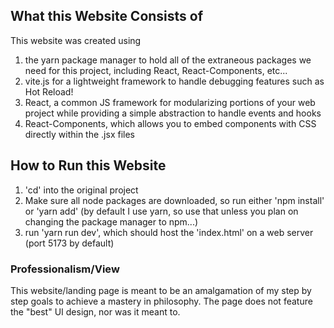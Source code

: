 ## What this Website Consists of

This website was created using 

1. the yarn package manager to hold all of the extraneous packages we need for this project, including React, React-Components, etc... 
2. vite.js for a lightweight framework to handle debugging features such as Hot Reload! 
3. React, a common JS framework for modularizing portions of your web project while providing a simple abstraction to handle events and hooks
4. React-Components, which allows you to embed components with CSS directly within the .jsx files 

## How to Run this Website 

1. 'cd' into the original project 
2. Make sure all node packages are downloaded, so run either 'npm install' or 'yarn add' (by default I use yarn, so use that unless you plan on changing the package manager to npm...)  
3. run 'yarn run dev', which should host the 'index.html' on a web server (port 5173 by default)


### Professionalism/View

This website/landing page is meant to be an amalgamation of my step by step goals to achieve a mastery in philosophy. The page does not feature the "best" UI design, nor was it meant to. 